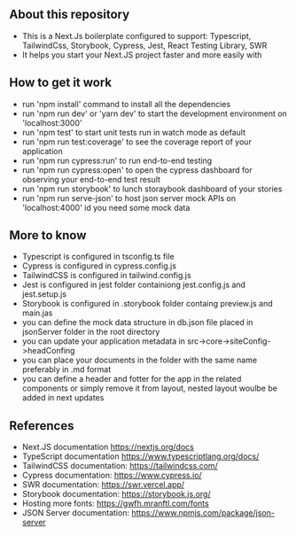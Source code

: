 ## About this repository

- This is a Next.Js boilerplate configured to support: Typescript, TailwindCss, Storybook, Cypress, Jest, React Testing Library, SWR
- It helps you start your Next.JS project faster and more easily with 

## How to get it work

- run 'npm install' command to install all the dependencies
- run 'npm run dev' or 'yarn dev' to start the development environment on 'localhost:3000'
- run 'npm test' to start unit tests run in watch mode as default
- run 'npm run test:coverage' to see the coverage report of your application
- run 'npm run cypress:run' to run end-to-end testing
- run 'npm run cypress:open' to open the cypress dashboard for observing your end-to-end test result
- run 'npm run storybook' to lunch storaybook dashboard of your stories
- run 'npm run serve-json' to host json server mock APIs on 'localhost:4000' id you need some mock data 

## More to know
- Typescript is configured in tsconfig.ts file
- Cypress is configured in cypress.config.js
- TailwindCSS is configured in tailwind.config.js
- Jest is configured in jest folder containiong jest.config.js and jest.setup.js
- Storybook is configured in .storybook folder containg preview.js and main.jas
- you can define the mock data structure in db.json file placed in jsonServer folder in the root directory
- you can update your application metadata in src->core->siteConfig->headConfing
- you can place your documents in the folder with the same name preferably in .md format
- you can define a header and fotter for the app in the related components or simply remove it from layout, nested layout woulbe be added in next updates

## References
- Next.JS documentation https://nextjs.org/docs
- TypeScript documentation https://www.typescriptlang.org/docs/
- TailwindCSS documentation: https://tailwindcss.com/
- Cypress documentation: https://www.cypress.io/
- SWR documentation: https://swr.vercel.app/
- Storybook documentation: https://storybook.js.org/
- Hosting more fonts: https://gwfh.mranftl.com/fonts
- JSON Server documentation: https://www.npmjs.com/package/json-server
